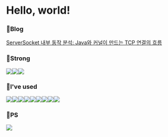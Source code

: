 <h1>Hello, world!</h1>
<p>
    <h3>🧠Blog</h3>
    <a href="https://velog.io/@junsk50/TCP-3-Way-Handshake-%EC%9D%B4%ED%9B%84-Java%EC%97%90%EC%84%9C-%EC%97%B0%EA%B2%B0%EC%9D%B4-%EC%B2%98%EB%A6%AC%EB%90%98%EB%8A%94-%EA%B3%BC%EC%A0%95">ServerSocket 내부 동작 분석: Java와 커널이 만드는 TCP 연결의 흐름</a>
</p>
<p>
    <h3>💪Strong</h3>
    <div style="display:flex; flex-direction:row;">
  <img src="https://img.shields.io/badge/MySQL-4479A1?style=for-the-badge&logo=mysql&logoColor=white">
  <img src="https://img.shields.io/badge/java-%23ED8B00.svg?style=for-the-badge&logo=openjdk&logoColor=white">
    <img src="https://img.shields.io/badge/springboot-6DB33F?style=for-the-badge&logo=springboot&logoColor=white"> 
</div>
</p>

<p>
    <h3>🦾I've used</h3>
    <div style="display:flex; flex-direction:row;">
    <img src="https://img.shields.io/badge/Linux-FCC624?style=for-the-badge&logo=linux&logoColor=white">
    <img src="https://img.shields.io/badge/Docker-2496ED?style=for-the-badge&logo=docker&logoColor=white">
    <img src="https://img.shields.io/badge/Javascript-F7DF1E?style=for-the-badge&logo=javascript&logoColor=white">
    <img src="https://img.shields.io/badge/NGINX-009639?style=for-the-badge&logo=nginx&logoColor=white">
    <img src="https://img.shields.io/badge/jenkins-%232C5263.svg?style=for-the-badge&logo=jenkins&logoColor=white">
    <br/>
    <img src="https://img.shields.io/badge/spring-%236DB33F.svg?style=for-the-badge&logo=spring&logoColor=white">
    <img src="https://img.shields.io/badge/redis-%23DD0031.svg?style=for-the-badge&logo=redis&logoColor=white">
    <img src="https://img.shields.io/badge/postgres-%23316192.svg?style=for-the-badge&logo=postgresql&logoColor=white">
    <img src="https://img.shields.io/badge/vuejs-%2335495e.svg?style=for-the-badge&logo=vuedotjs&logoColor=%234FC08D">
</div>
</p>
<p>
    <h3>🦵PS</h3>
    <a href="https://solved.ac/junsk50/">
        <img src="http://mazassumnida.wtf/api/v2/generate_badge?boj=junsk50">
    </a>
</p>



